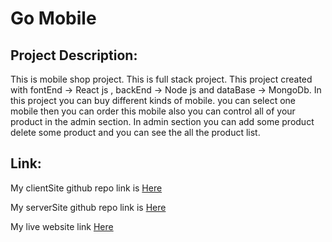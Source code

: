 # Go Mobile

## Project Description:

This is mobile shop project. This is full stack project. This project created with fontEnd -> React js , backEnd -> Node js and dataBase -> MongoDb. 
In this project you can buy different kinds of mobile. you can select one mobile then you can order this mobile also you can control all of your product in the admin section. In admin section you can add some product delete some product and you can see the all the product list. 

## Link:

My clientSite github repo link is [Here](https://github.com/Porgramming-Hero-web-course/full-stack-client-Arifuzzaman-Nishan)

My serverSite github repo link is [Here](https://github.com/Porgramming-Hero-web-course/full-stack-server-Arifuzzaman-Nishan)

My live website link [Here](https://go-mobilee.web.app/)


